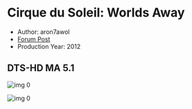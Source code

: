 # Cirque du Soleil: Worlds Away

* Author: aron7awol
* [Forum Post](https://www.avsforum.com/threads/bass-eq-for-filtered-movies.2995212/post-58109232)
* Production Year: 2012

## DTS-HD MA 5.1

![img 0](https://i.imgur.com/0zQPSFI.jpg)

![img 0](https://i.imgur.com/DAtqYzr.jpg)

